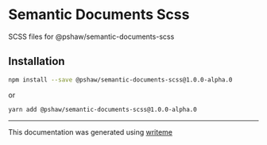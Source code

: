 # Semantic Documents Scss

SCSS files for @pshaw/semantic-documents-scss

## Installation

```bash
npm install --save @pshaw/semantic-documents-scss@1.0.0-alpha.0
```
or
```bash
yarn add @pshaw/semantic-documents-scss@1.0.0-alpha.0
```

---
This documentation was generated using [writeme](https://www.npmjs.com/package/@writeme/core)
